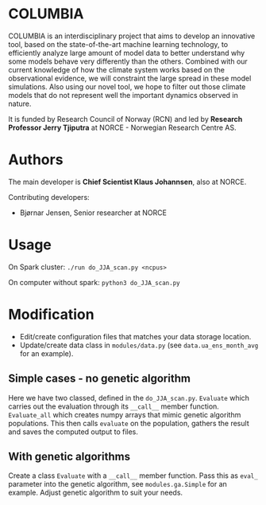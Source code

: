 # COLUMBIA

COLUMBIA is an interdisciplinary project that aims to develop an innovative tool, based on the state-of-the-art machine learning technology, to efficiently analyze large amount of model data to better understand
why some models behave very differently than the others. Combined with our current knowledge of how the climate system works based on the observational evidence, we will constraint the large spread in these model simulations. Also using our novel tool, we hope to filter out those climate models that do not represent well the important dynamics observed in nature.

It is funded by Research Council of Norway (RCN) and led by **Research Professor Jerry Tjiputra** at NORCE - Norwegian Research Centre AS.

# Authors

The main developer is **Chief Scientist Klaus Johannsen**, also at NORCE. 

Contributing developers:

- Bjørnar Jensen, Senior researcher at NORCE

# Usage

On Spark cluster:
```./run do_JJA_scan.py <ncpus>```

On computer without spark:
```python3 do_JJA_scan.py```


# Modification

- Edit/create configuration files that matches your data storage location.
- Update/create data class in `modules/data.py` (see `data.ua_ens_month_avg` for an example).

## Simple cases - no genetic algorithm

Here we have two classed, defined in the `do_JJA_scan.py`. `Evaluate` which carries out the evaluation through its `__call__` member function. `Evaluate_all` which creates numpy arrays that mimic genetic algorithm populations. This then calls `evaluate` on the population, gathers the result and saves the computed output to files.

## With genetic algorithms

Create a class `Evaluate` with a `__call__` member function. Pass this as `eval_` parameter into the genetic algorithm, see `modules.ga.Simple` for an example. Adjust genetic algorithm to suit your needs.

